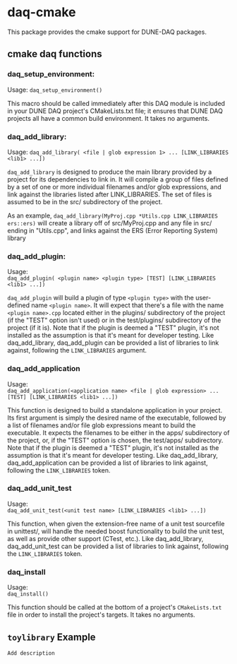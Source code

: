 # daq-cmake

This package provides the cmake support for DUNE-DAQ packages.

## cmake daq functions

### daq_setup_environment:
Usage:
`daq_setup_environment()`

This macro should be called immediately after this DAQ module is
included in your DUNE DAQ project's CMakeLists.txt file; it ensures
that DUNE DAQ projects all have a common build environment. It takes 
no arguments. 

### daq_add_library:
Usage:
`daq_add_library( <file | glob expression 1> ... [LINK_LIBRARIES <lib1> ...])`

`daq_add_library` is designed to produce the main library provided by
a project for its dependencies to link in. It will compile a group
of files defined by a set of one or more individual filenames and/or
glob expressions, and link against the libraries listed after
LINK_LIBRARIES. The set of files is assumed to be in the src/
subdirectory of the project.

As an example, 
`daq_add_library(MyProj.cpp *Utils.cpp LINK_LIBRARIES ers::ers)` 
will create a library off of src/MyProj.cpp and any file in src/
ending in "Utils.cpp", and links against the ERS (Error Reporting
System) library

### daq_add_plugin:
Usage:  
`daq_add_plugin( <plugin name> <plugin type> [TEST] [LINK_LIBRARIES <lib1> ...])`

`daq_add_plugin` will build a plugin of type `<plugin type>` with the
user-defined name `<plugin name>`. It will expect that there's a file
with the name `<plugin name>.cpp` located either in the plugins/
subdirectory of the project (if the "TEST" option isn't used) or in
the test/plugins/ subdirectory of the project (if it is). Note that if the
plugin is deemed a "TEST" plugin, it's not installed as the
assumption is that it's meant for developer testing. Like
daq_add_library, daq_add_plugin can be provided a list of libraries
to link against, following the `LINK_LIBRARIES` argument.

### daq_add_application

Usage:  
`daq_add_application(<application name> <file | glob expression> ... [TEST] [LINK_LIBRARIES <lib1> ...])`

This function is designed to build a standalone application in your
project. Its first argument is simply the desired name of the
executable, followed by a list of filenames and/or file glob
expressions meant to build the executable. It expects the filenames
to be either in the apps/ subdirectory of the project, or, if the
"TEST" option is chosen, the test/apps/ subdirectory. Note that if
the plugin is deemed a "TEST" plugin, it's not installed as the
assumption is that it's meant for developer testing. Like
daq_add_library, daq_add_application can be provided a list of
libraries to link against, following the `LINK_LIBRARIES` token.

### daq_add_unit_test
Usage:  
`daq_add_unit_test(<unit test name> [LINK_LIBRARIES <lib1> ...])`

This function, when given the extension-free name of a unit test
sourcefile in unittest/, will handle the needed boost functionality
to build the unit test, as well as provide other support (CTest,
etc.). Like daq_add_library, daq_add_unit_test can be provided a
list of libraries to link against, following the `LINK_LIBRARIES`
token.

### daq_install
Usage:  
`daq_install()`

This function should be called at the bottom of a project's
`CMakeLists.txt` file in order to install the project's targets. It takes no
arguments.

## `toylibrary` Example

`Add description`